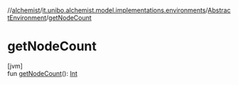 //[alchemist](../../../index.md)/[it.unibo.alchemist.model.implementations.environments](../index.md)/[AbstractEnvironment](index.md)/[getNodeCount](get-node-count.md)

# getNodeCount

[jvm]\
fun [getNodeCount](get-node-count.md)(): [Int](https://kotlinlang.org/api/latest/jvm/stdlib/kotlin/-int/index.html)
